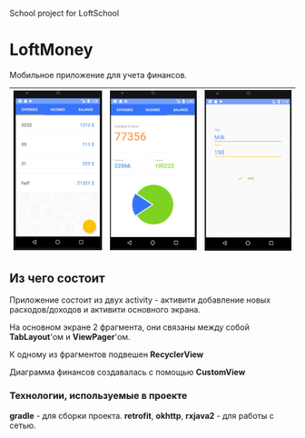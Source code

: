 School project for LoftSchool
# LoftMoney
Мобильное приложение для учета финансов.


| <img src="app/1.png"> | <img src="app/2.png"> | <img src="app/3.png"> |
| ---------------------------------------------- | -------------------------------------------- | ------------------------------------------- |

## Из чего состоит

Приложение состоит из двух activity - активити добавление новых расходов/доходов и активити основного экрана.

На основном экране 2 фрагмента, они связаны между собой **TabLayout**'ом и **ViewPager**'ом.

К одному из фрагментов подвешен **RecyclerView**

Диаграмма финансов создавалась с помощью **CustomView**

### Технологии, используемые в проекте
**gradle** - для сборки проекта.
**retrofit**, **okhttp**, **rxjava2** - для работы с сетью.

